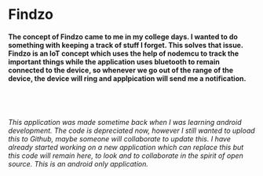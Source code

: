 # Findzo

#### The concept of Findzo came to me in my college days. I wanted to do something with keeping a track of stuff I forget. This solves that issue. Findzo is an IoT concept which uses the help of nodemcu to track the important things while the application uses bluetooth to remain connected to the device, so whenever we go out of the range of the device, the device will ring and applpication will send me a notification.

<br /><br />

###### This application was made sometime back when I was learning android development. The code is depreciated now, however I still wanted to upload this to Github, maybe someone will collaborate to update this. I have already started working on a new application which can replace this but this code will remain here, to look and to collaborate in the spirit of open source. This is an android only application.